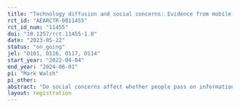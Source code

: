 ```yaml
---
title: "Technology diffusion and social concerns: Evidence from mobile banking in Pakistan"
rct_id: "AEARCTR-0011455"
rct_id_num: "11455"
doi: "10.1257/rct.11455-1.0"
date: "2023-05-22"
status: "on_going"
jel: "O101, O116, O117, O114"
start_year: "2022-04-04"
end_year: "2024-06-01"
pi: "Mark Walsh"
pi_other:
abstract: "Do social concerns affect whether people pass on information? I run a RCT in rural Punjab to explore the willingness to pass on information about a new technology, mobile banking. The experiment offers people a chance to pass information on two types of information (consumer financial protection and advanced usages) to socially close community members and randomly-chosen community members. I randomize the amount of information revealed about a recommendation and then study information-passing choices. At the village-level, I randomize an SMS campaign with information on consumer financial protection and advanced usages. The results of the experiment will inform a model of information diffusion where potential information-sharers consider the effect of sharing on their relationship with social ties."
layout: registration
---
```


